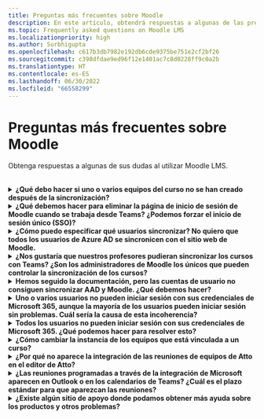 ```yaml
---
title: Preguntas más frecuentes sobre Moodle
description: En este artículo, obtendrá respuestas a algunas de las preguntas más frecuentes al usar Moodle LMS.
ms.topic: Frequently asked questions on Moodle LMS
ms.localizationpriority: high
ms.author: Surbhigupta
ms.openlocfilehash: c617b3db7982e192db6cde9375be751e2cf2bf26
ms.sourcegitcommit: c398dfdae9ed96f12e1401ac7c8d0228ff9c0a2b
ms.translationtype: HT
ms.contentlocale: es-ES
ms.lasthandoff: 06/30/2022
ms.locfileid: "66558299"
---
```

# <a name="moodle-faq"></a>Preguntas más frecuentes sobre Moodle

Obtenga respuestas a algunas de sus dudas al utilizar Moodle LMS.<br>

<br>

<details>

<summary><b>¿Qué debo hacer si uno o varios equipos del curso no se han creado después de la sincronización?</b></summary>

Cada curso de Moodle debe tener al menos un profesor y un estudiante emparejados con una cuenta UPN de Microsoft 365 AAD. El equipo no puede ser creado, si la sincronización no encuentra una coincidencia.

Cada instancia de curso de equipo debe tener un propietario, y la sincronización establece la facultad como el propietario, con la suposición de que la facultad tiene la licencia de Teams.

<br>

</details>

<details>

<summary><b>¿Qué debemos hacer para eliminar la página de inicio de sesión de Moodle cuando se trabaja desde Teams? ¿Podemos forzar el inicio de sesión único (SSO)?</b></summary>

Los usuarios tienen múltiples opciones de inicio de sesión desde la página de inicio de sesión de Moodle.

* Para iniciar sesión exclusivamente con las credenciales de Microsoft 365, active los ajustes de configuración de la **redirección forzada** para el **complemento auth_oidc**. Si el servicio está activado, el usuario puede ver la página de inicio de sesión de Microsoft.
* Para iniciar la sesión manualmente en el portal de Moodle consulte [Moodle](https://moodle.org/login/index.php).

<br>

</details>

<details>

<summary><b>¿Cómo puedo especificar qué usuarios sincronizar? No quiero que todos los usuarios de Azure AD se sincronicen con el sitio web de Moodle. </b></summary>

Utilice la opción de **Restricción de creación de usuarios** para especificar los usuarios sincronizando las opciones de configuración del complemento **local_o365**. El menú desplegable a la izquierda del **filtro** ofrece opciones como el país, el nombre de la empresa y el idioma.

> [!TIP]
> Cree un grupo dinámico de Microsoft 365 para habilitar la opción de **filtro** con múltiples propiedades de perfil.

La siguiente imagen muestra las opciones de restricción de creación de usuarios:

:::image type="content" source="../assets/images/MoodleInstructions/faq-2.png" alt-text="Sync":::

:::image type="content" source="../assets/images/MoodleInstructions/faq-3.png" alt-text="Azure AD":::

<br>

</details>

<details>

<summary><b>¿Nos gustaría que nuestros profesores pudieran sincronizar los cursos con Teams? ¿Son los administradores de Moodle los únicos que pueden controlar la sincronización de los cursos?</b></summary>

Por defecto, sólo los administradores de Moodle pueden configurar la sincronización. El propietario del equipo puede controlar si un curso se sincroniza con Teams y si la opción **Permitir configurar la sincronización del curso en el curso** está activada. En este caso, el propietario del equipo es el profesor. El bloque muestra la opción de configuración a las personas con los permisos de propietario adecuados.

<!-- For more information, see Microsoft 365 block within the Moodle course interface. -->

La siguiente imagen muestra la opción **Permitir configurar la sincronización del curso en el curso**:

:::image type="content" source="../assets/images/MoodleInstructions/faq-4.png" alt-text="administrador":::

La siguiente imagen muestra la sincronización de los cursos:

:::image type="content" source="../assets/images/MoodleInstructions/faq-5.png" alt-text="sincronización":::

<br>

</details>

<details>

<summary><b> Hemos seguido la documentación, pero las cuentas de usuario no consiguen sincronizar AAD y Moodle. ¿Qué debemos hacer?</b></summary>

El problema puede resolverse antes de que los usuarios realicen la **limpieza de tokens Delta** como último paso para solucionar el problema.

La siguiente tabla proporciona las acciones y dependencias que deben realizarse y comprobarse:

| Dependencia  | Acción | Referencia|
|-------|------------|----------|
| Versión estable| Compruebe que la versión de Moodle aparece como **estable**.| Para más información, consulte [Compatibilidad de versión](https://docs.moodle.org/dev/Releases#Version_support).|
|Permisos| Verifique que la aplicación Azure tiene los permisos necesarios para ejecutar la sincronización.| Para obtener más información, consulte los [permisos de Microsoft](https://docs.moodle.org/311/en/Microsoft_365#Permissions).|
| Sincronización completa| Verifique que la opción **Realizar una sincronización completa cada vez que se ejecute** esté activada y revise los **Registros de tareas** para **Sincronizar usuarios con Azure AD**.| Para más información, consulte [Habilitar la sincronización completa](https://docs.moodle.org/311/en/local_o365)</br>Para obtener más información, consulte [Comprobar los registros de tareas](https://docs.moodle.org/311/en/local_o365#Sync_users_with_Azure_AD). |
|Actualización de tokens|Limpiar el **token delta de sincronización de usuarios** en el complemento local_o365.| Para más información, consulte [Actualización de fichas](https://docs.moodle.org/38/en/Office365).|
<!-- |Actualización de tokens|Limpiar el **token delta de sincronización** de usuario en el complemento local_o365 usuario| {moodle_url}\local_o365\acp.php? Mode=maintenance_cleandeltatoken| -->
<br>

</details>

<details>

<summary><b>Uno o varios usuarios no pueden iniciar sesión con sus credenciales de Microsoft 365, aunque la mayoría de los usuarios pueden iniciar sesión sin problemas. Cuál sería la causa de esta incoherencia?</b></summary>

El motivo de las incoherencias con los usuarios que no pueden firmar con sus credenciales de Microsoft 365 puede estar relacionado con la operación de asignación de usuarios durante la sincronización. Para resolver el problema, realice los siguientes pasos:

* Compruebe si el tipo de autenticación del usuario de Moodle es **OpenID**.
* Compruebe si el **Nombre de usuario** de Moodle coincide con el nombre de usuario de AAD.
* Limpie la **emisión de Tokens** e inténtelo de nuevo.
* Compruebe si los usuarios tienen **permisos** para acceder a la aplicación Azure.

<br>

</details>

<details>

<summary><b>Todos los usuarios no pueden iniciar sesión con sus credenciales de Microsoft 365. ¿Qué podemos hacer para resolver esto?</b></summary>

Los usuarios que no pudieron iniciar sesión al principio deben informar del problema y verificar que el **Secreto del cliente** de la aplicación no ha caducado.

La siguiente imagen muestra el mensaje de error que se recibe cuando el usuario firma con sus credenciales de Microsoft 365:

:::image type="content" source="../assets/images/MoodleInstructions/faq-6.png" alt-text="Notificar problema":::

La siguiente imagen muestra el error en el portal de Azure:

:::image type="content" source="../assets/images/MoodleInstructions/faq-7.png" alt-text="<mrk mtype=&quot;seg" mid="167">Portal de Azure</mrk>":::

Si el **Secreto del cliente** ha caducado, el usuario debe generar un nuevo **Secreto de cliente** y actualizar la configuración que se encuentra en la página. Los usuarios pueden volver a iniciar sesión después de que se haya actualizado el **Secreto del cliente**, lo que puede tardar hasta 24 horas en volver a aprovisionarse.

<br>

</details>

<details>

<summary><b>¿Cómo cambiar la instancia de los equipos que está vinculada a un curso?</b></summary>

Los administradores pueden cambiar la instancia de equipos asociada a un curso a través de la página **Administrar conexiones de Teams**. Seleccione **Conectar** junto al curso que desea cambiar y seleccione la instancia de equipos. Si utiliza el restablecimiento del curso para archivar un equipo, puede enlazarlo de nuevo con el equipo anterior.

La siguiente imagen muestra la instancia de los equipos:

:::image type="content" source="../assets/images/MoodleInstructions/faq-8.png" alt-text="instancia de equipos":::

<br>

</details>

<details>

<summary><b> ¿Por qué no aparece la integración de las reuniones de equipos de Atto en el editor de Atto? </b></summary>

El usuario puede enfrentarse al problema de las reuniones de Atto Teams si falta la referencia al icono en la **Configuración de la barra de herramientas**, que muestra el icono de Teams en el editor de Atto. El usuario tiene que agregar el icono de la reunión de Teams a la derecha del icono de vínculos siguiendo los siguientes pasos:

* Instalar el complemento
* Actualizar la **Configuración de la barra de herramientas** con la **reunión de los equipos**.

Las siguientes imágenes muestran el icono de la barra de herramientas después del ajuste de la configuración de la barra de herramientas:

:::image type="content" source="../assets/images/MoodleInstructions/faq-9.png" alt-text="barra de herramientas":::

:::image type="content" source="../assets/images/MoodleInstructions/faq-10.png" alt-text="icono de vínculos":::

Para obtener más información sobre la edición de la barra de herramientas Atto, consulte:

* [Editor de Atto para los ModdleDocs](https://docs.moodle.org/311/en/Atto_editor)
* [Asignación de icono de editor de Atto](https://docs.moodle.org/311/en/Atto_editor#:~:text=in%20the%20editor.-,Atto%20editor%20toolbar,-Atto%20Row%201)
<br>

</details>

<details>

<summary><b>¿Las reuniones programadas a través de la integración de Microsoft aparecen en Outlook o en los calendarios de Teams? ¿Cuál es el plazo estándar para que aparezcan las reuniones?</b></summary>

Las reuniones programadas a través de la aplicación no aparecen en el calendario de Outlook o Teams del programador, ya que son similares a las Reuniones del Canal. Todos los miembros del canal del curso pueden asistir a la reunión directamente desde el vínculo del canal incrustado. Para obtener más información, consulte [Reuniones de canal](https://www.knowledgewave.com/blog/benefits-of-channel-meetings-in-microsoft-teams).

Sin embargo, puede acceder a la invitación y agregar manualmente los nombres de los participantes a los campos **Obligatorio** u **Opcional** de la invitación a la reunión para mostrar la reunión remota en sus calendarios. Los plazos estándar se basan en la fecha que el usuario especifica al crear la reunión. Para obtener más información, consulte [Límites y especificaciones de Teams](/microsoftteams/limits-specifications-teams).

<br>

</details>

<details>

<summary><b>¿Existe algún sitio de apoyo donde podamos obtener más ayuda sobre los productos y otros problemas?</b></summary>

Para obtener asistencia y ayuda sobre los problemas del producto y los servicios o la ayuda de la comunidad de desarrolladores, consulte el apartado [Asistencia y comentarios](/microsoftteams/platform/feedback)
